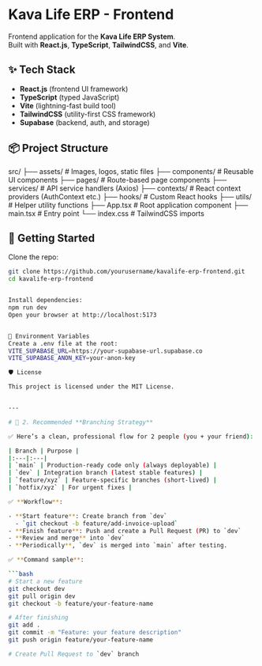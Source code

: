 # Kava Life ERP - Frontend

Frontend application for the **Kava Life ERP System**.  
Built with **React.js**, **TypeScript**, **TailwindCSS**, and **Vite**.

## ✨ Tech Stack

- **React.js** (frontend UI framework)
- **TypeScript** (typed JavaScript)
- **Vite** (lightning-fast build tool)
- **TailwindCSS** (utility-first CSS framework)
- **Supabase** (backend, auth, and storage)

## 📦 Project Structure
src/
├── assets/          # Images, logos, static files
├── components/      # Reusable UI components
├── pages/           # Route-based page components
├── services/        # API service handlers (Axios)
├── contexts/        # React context providers (AuthContext etc.)
├── hooks/           # Custom React hooks
├── utils/           # Helper utility functions
├── App.tsx          # Root application component
├── main.tsx         # Entry point
└── index.css        # TailwindCSS imports

## 🚀 Getting Started

Clone the repo:

```bash
git clone https://github.com/yourusername/kavalife-erp-frontend.git
cd kavalife-erp-frontend


Install dependencies: 
npm run dev
Open your browser at http://localhost:5173


🌟 Environment Variables
Create a .env file at the root:
VITE_SUPABASE_URL=https://your-supabase-url.supabase.co
VITE_SUPABASE_ANON_KEY=your-anon-key

🛡 License

This project is licensed under the MIT License.


---

# 🌳 2. Recommended **Branching Strategy**

✅ Here’s a clean, professional flow for 2 people (you + your friend):

| Branch | Purpose |
|:---|:---|
| `main` | Production-ready code only (always deployable) |
| `dev` | Integration branch (latest stable features) |
| `feature/xyz` | Feature-specific branches (short-lived) |
| `hotfix/xyz` | For urgent fixes |

✅ **Workflow**:

- **Start feature**: Create branch from `dev`
  - `git checkout -b feature/add-invoice-upload`
- **Finish feature**: Push and create a Pull Request (PR) to `dev`
- **Review and merge** into `dev`
- **Periodically**, `dev` is merged into `main` after testing.

✅ **Command sample**:

```bash
# Start a new feature
git checkout dev
git pull origin dev
git checkout -b feature/your-feature-name

# After finishing
git add .
git commit -m "Feature: your feature description"
git push origin feature/your-feature-name

# Create Pull Request to `dev` branch

